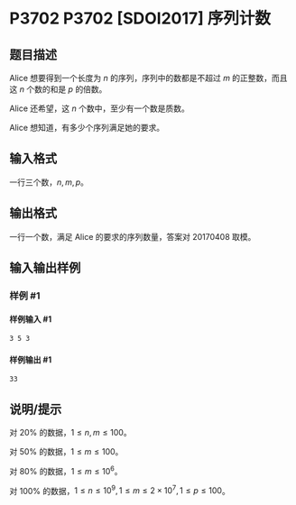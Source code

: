 # P3702 P3702 [SDOI2017] 序列计数

## 题目描述

Alice 想要得到一个长度为 $n$ 的序列，序列中的数都是不超过 $m$ 的正整数，而且这 $n$ 个数的和是 $p$ 的倍数。

Alice 还希望，这 $n$ 个数中，至少有一个数是质数。

Alice 想知道，有多少个序列满足她的要求。

## 输入格式

一行三个数，$n,m,p$。


## 输出格式

一行一个数，满足 Alice 的要求的序列数量，答案对 $20170408$ 取模。

## 输入输出样例

### 样例 #1

#### 样例输入 #1

```
3 5 3
```

#### 样例输出 #1

```
33
```

## 说明/提示

对 $20\%$ 的数据，$1\leq n,m\leq100$。


对 $50\%$ 的数据，$1\leq m \leq 100$。


对 $80\%$ 的数据，$1\leq m\leq 10^6$。


对 $100\%$ 的数据，$1\leq n \leq 10^9,1\leq m \leq 2\times 10^7,1\leq p\leq 100$。
